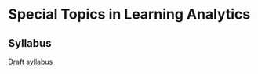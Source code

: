 # Special Topics in Learning Analytics

## Syllabus

[Draft syllabus](https://www.authorea.com/users/4746/articles/10317/_show_article)
